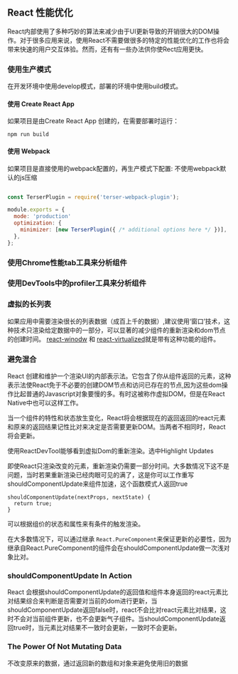 ## React 性能优化 ##


React内部使用了多种巧妙的算法来减少由于UI更新导致的开销很大的DOM操作。对于很多应用来说，使用React不需要做很多的特定的性能优化的工作也将会带来快速的用户交互体验。然而，还有有一些办法供你使Rect应用更快。


### 使用生产模式 ###
在开发环境中使用develop模式，部署的环境中使用build模式。

#### 使用 Create React App ####

如果项目是由Create React App 创建的，在需要部署时运行：

```
npm run build
```
#### 使用 Webpack  ####
如果项目是直接使用的webpack配置的，再生产模式下配置: 不使用webpack默认的js压缩

```javascript

const TerserPlugin = require('terser-webpack-plugin');

module.exports = {
  mode: 'production'
  optimization: {
    minimizer: [new TerserPlugin({ /* additional options here */ })],
  },
};
```

### 使用Chrome性能tab工具来分析组件 ###

### 使用DevTools中的profiler工具来分析组件 ###

### 虚拟的长列表 ###
如果应用中需要渲染很长的列表数据（成百上千的数据）,建议使用‘窗口’技术，这种技术只渲染给定数据中的一部分，可以显著的减少组件的重新渲染和dom节点的创建时间。
[react-winodw](https://react-window.now.sh/#/examples/list/fixed-size) 和 [react-virtualized](https://bvaughn.github.io/react-virtualized/#/components/List)就是带有这种功能的组件。

### 避免混合 ###

React 创建和维护一个渲染UI的内部表示法。它包含了你从组件返回的元素，这种表示法使React免于不必要的创建DOM节点和访问已存在的节点,因为这些dom操作比起普通的Javascript对象要慢的多。有时这被称作虚拟DOM，但是在React Native中也可以这样工作。

当一个组件的特性和状态放生变化，React将会根据现在的返回返回的react元素和原来的返回结果记性比对来决定是否需要更新DOM。当两者不相同时，React将会更新。

使用ReactDevTool能够看到虚拟Dom的重新渲染。选中Highlight Updates

即使React只渲染改变的元素，重新渲染仍需要一部分时间。大多数情况下这不是问题，当时若果重新渲染已经肉眼可见的满了，这是你可以工作重写shouldComponentUpdate来组件加速，这个函数模式人返回true
```
shouldComponentUpdate(nextProps, nextState) {
  return true;
}

```
可以根据组价的状态和属性来有条件的触发渲染。

在大多数情况下，可以通过继承 `React.PureComponent`来保证更新的必要性，因为继承自React.PureComponent的组件会在shouldComponentUpdate做一次浅对象比对。

### shouldComponentUpdate In Action ###

React 会根据shouldComponentUpdate的返回值和组件本身返回的react元素比对结果综合来判断是否需要对当前的dom进行更新，当shouldComponentUpdate返回false时，react不会比对react元素比对结果，这时不会对当前组件更新，也不会更新气子组件。当shouldComponentUpdate返回true时，当元素比对结果不一致时会更新，一致时不会更新。

### The Power Of Not Mutating Data ###

不改变原来的数据，通过返回新的数组和对象来避免使用旧的数据










